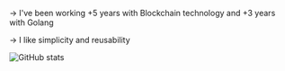 -> I've been working +5 years with Blockchain technology and +3 years with Golang

-> I like simplicity and reusability

![GitHub stats](https://github-readme-stats.vercel.app/api?username=lumtis&show_icons=true&theme=neon)
